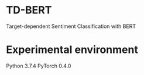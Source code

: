 # TD-BERT
Target-dependent Sentiment Classification with BERT

# Experimental environment
Python 3.7.4
PyTorch 0.4.0
